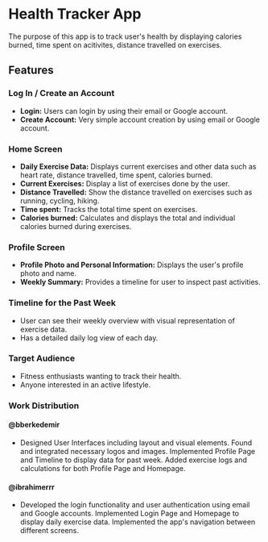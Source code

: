 
# Health Tracker App


The purpose of this app is to track user's health by displaying calories burned, time spent on acitivites, distance travelled on exercises.

## Features

### Log In / Create an Account

- **Login:** Users can login by using their email or Google account.
- **Create Account:** Very simple account creation by using email or Google account.



### Home Screen

- **Daily Exercise Data:** Displays current exercises and other data such as heart rate, distance travelled, time spent, calories burned.
- **Current Exercises:** Display a list of exercises done by the user.
- **Distance Travelled:** Show the distance travelled on exercises such as running, cycling, hiking.
- **Time spent:** Tracks the total time spent on exercises.
- **Calories burned:** Calculates and displays the total and individual calories burned during exercises.


### Profile Screen 

- **Profile Photo and Personal Information:** Displays the user's profile photo and name.
- **Weekly Summary:** Provides a timeline for user to inspect past activities.


### Timeline for the Past Week

- User can see their weekly overview with visual representation of exercise data.
- Has a detailed daily log view of each day.


### Target Audience

- Fitness enthusiasts wanting to track their health.
- Anyone interested in an active lifestyle.


### Work Distribution

#### @bberkedemir

- Designed User Interfaces including layout and visual elements. Found and integrated necessary logos and images. Implemented Profile Page and Timeline to display data for past week. Added exercise logs and calculations for both Profile Page and Homepage.

#### @ibrahimerrr

- Developed the login functionality and user authentication using email and Google accounts. Implemented Login Page and Homepage to display daily exercise data. Implemented the app's navigation between different screens.
